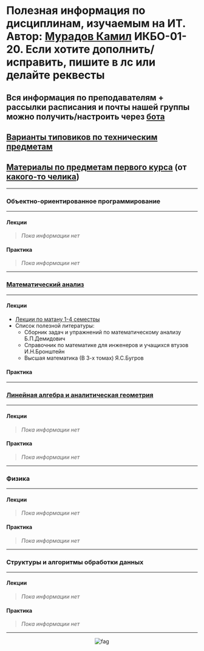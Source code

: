# Полезная информация по дисциплинам, изучаемым на ИТ. Автор: [Мурадов Камил](https://t.me/ShamelessLad) ИКБО-01-20. Если хотите дополнить/исправить, пишите в лс или делайте реквесты

## Вся информация по преподавателям + рассылки расписания и почты нашей группы можно получить/настроить через [бота](https://t.me/AutoStaroBot)
## [Варианты типовиков по техническим предметам](https://docs.google.com/spreadsheets/d/1j7QXC8i1PHhI3xNyxw0QdGKMhz17STL2iCqvMqVmb08/edit#gid=0)
## [Материалы по предметам первого курса](https://onedrive.live.com/redir?resid=12175EE36A81BCB9%213555&page=View&wd=target%28%D0%92%D0%90%D0%96%D0%9D%D0%90%D0%AF%20%D0%98%D0%9D%D0%A4%D0%9E%D0%A0%D0%9C%D0%90%D0%A6%D0%98%D0%AF.one%7Cd47a9c5b-3fb6-470d-98a6-a4641657f7c3%2F%D0%A1%D1%81%D1%8B%D0%BB%D0%BA%D0%B8%20%D0%B8%20%D0%BF%D0%B0%D1%80%D0%BE%D0%BB%D0%B8%20%D0%B4%D0%BB%D1%8F%20%D0%B4%D0%BE%D1%81%D1%82%D1%83%D0%BF%D0%B0%20%D0%BA%20%D1%80%D0%B5%D1%81%D1%83%D1%80%D1%81%D0%B0%D0%BC%7Ce15d6339-1f37-4c36-905b-64d8d7d30c11%2F%29) (от [какого-то челика](https://vk.com/palyaros02))
---
### Объектно-ориентированное программирование 
---
#### Лекции
>*Пока информации нет*
#### Практика
>*Пока информации нет*
---
### [Математический анализ](http://math.fel.mirea.ru/)
---
#### Лекции
+ [Лекции по матану 1-4 семестры](https://github.com/ShamelessLad/mirea/tree/master/%D0%9C%D0%B0%D1%82%D0%B0%D0%BD/%D0%9B%D0%B5%D0%BA%D1%86%D0%B8%D0%B8%201-4%20%D1%81%D0%B5%D0%BC%D0%B5%D1%81%D1%82%D1%80%D1%8B)
+ Список полезной литературы:
	- Сборник задач и упражнений по математическому анализу Б.П.Демидович
	- Справочник по математике для инженеров и учащихся втузов И.Н.Бронштейн
	- Высшая математика (В 3-х томах) Я.С.Бугров 
#### Практика
---
### [Линейная алгебра и аналитическая геометрия](http://mathelp.mozello.ru/)
---
#### Лекции
>*Пока информации нет*
#### Практика
>*Пока информации нет*
---
### Физика
---
#### Лекции
>*Пока информации нет*
#### Практика
>*Пока информации нет*
---
### Структуры и алгоритмы обработки данных
---
#### Лекции
>*Пока информации нет*
#### Практика
>*Пока информации нет*
---
<p align="center">
  <img src="https://i.imgur.com/oSMqKhf.jpg" alt="fag"/>
</p>
